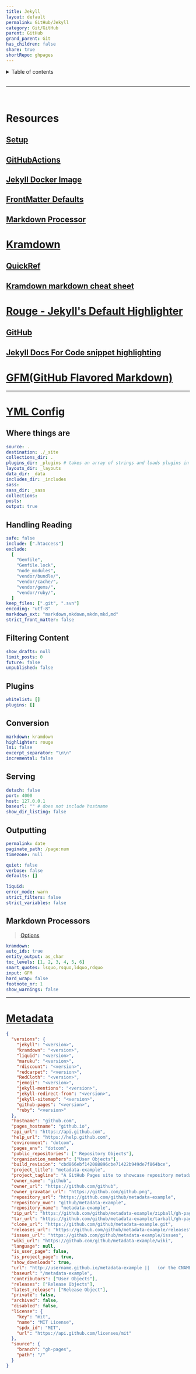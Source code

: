 ```yaml
---
title: Jekyll
layout: default
permalink: GitHub/Jekyll
category: Git/GitHub
parent: GitHub
grand_parent: Git
has_children: false
share: true
shortRepo: ghpages
---
```


<details markdown="block">                
<summary>                
Table of contents                
</summary>                
{: .text-delta }                
1. TOC                
{:toc}                
</details>

<br/>

---

<br/>

# Resources

## [Setup](https://docs.github.com/en/pages/setting-up-a-github-pages-site-with-jekyll/about-github-pages-and-jekyll)

## [GitHubActions](https://jekyllrb.com/docs/continuous-integration/github-actions/)

## [Jekyll Docker Image](https://github.com/envygeeks/jekyll-docker/blob/master/README.md)

## [FrontMatter Defaults](https://jekyllrb.com/docs/configuration/front-matter-defaults/)

## [Markdown Processor](https://jekyllrb.com/docs/configuration/markdown/)

# [Kramdown](https://kramdown.gettalong.org/installation.html)

## [QuickRef](https://kramdown.gettalong.org/quickref.html)

## [Kramdown markdown cheat sheet](https://aoterodelaroza.github.io/devnotes/kramdown-cheatsheet/)

# [Rouge - Jekyll's Default Highlighter](https://rouge.jneen.net/)

## [GitHub](https://github.com/rouge-ruby/rouge)

## [Jekyll Docs For Code snippet highlighting](https://jekyllrb.com/docs/liquid/tags/#code-snippet-highlighting)

# [GFM(GitHub Flavored Markdown)](https://github.github.com/gfm/#what-is-github-flavored-markdown-)

---

# [YML Config](https://jekyllrb.com/docs/configuration/default/)

## Where things are

```yaml
source: .
destination: ./_site
collections_dir: .
plugins_dir: _plugins # takes an array of strings and loads plugins in that order
layouts_dir: _layouts
data_dir: _data
includes_dir: _includes
sass:
sass_dir: _sass
collections:
posts:
output: true
```

## Handling Reading

```yaml
safe: false
include: [".htaccess"]
exclude:
  [
    "Gemfile",
    "Gemfile.lock",
    "node_modules",
    "vendor/bundle/",
    "vendor/cache/",
    "vendor/gems/",
    "vendor/ruby/",
  ]
keep_files: [".git", ".svn"]
encoding: "utf-8"
markdown_ext: "markdown,mkdown,mkdn,mkd,md"
strict_front_matter: false
```

## Filtering Content

```yaml
show_drafts: null
limit_posts: 0
future: false
unpublished: false
```

## Plugins

```yaml
whitelist: []
plugins: []
```

## Conversion

```yaml
markdown: kramdown
highlighter: rouge
lsi: false
excerpt_separator: "\n\n"
incremental: false
```

## Serving

```yaml
detach: false
port: 4000
host: 127.0.0.1
baseurl: "" # does not include hostname
show_dir_listing: false
```

## Outputting

```yaml
permalink: date
paginate_path: /page:num
timezone: null

quiet: false
verbose: false
defaults: []

liquid:
error_mode: warn
strict_filters: false
strict_variables: false
```

## Markdown Processors

> [Options](https://kramdown.gettalong.org/options.html)

```yaml
kramdown:
auto_ids: true
entity_output: as_char
toc_levels: [1, 2, 3, 4, 5, 6]
smart_quotes: lsquo,rsquo,ldquo,rdquo
input: GFM
hard_wrap: false
footnote_nr: 1
show_warnings: false
```

---

# [Metadata](https://jekyll.github.io/github-metadata/site.github/)

```json
{
  "versions": {
    "jekyll": "<version>",
    "kramdown": "<version>",
    "liquid": "<version>",
    "maruku": "<version>",
    "rdiscount": "<version>",
    "redcarpet": "<version>",
    "RedCloth": "<version>",
    "jemoji": "<version>",
    "jekyll-mentions": "<version>",
    "jekyll-redirect-from": "<version>",
    "jekyll-sitemap": "<version>",
    "github-pages": "<version>",
    "ruby": "<version>"
  },
  "hostname": "github.com",
  "pages_hostname": "github.io",
  "api_url": "https://api.github.com",
  "help_url": "https://help.github.com",
  "environment": "dotcom",
  "pages_env": "dotcom",
  "public_repositories": [" Repository Objects"],
  "organization_members": ["User Objects"],
  "build_revision": "cbd866ebf142088896cbe71422b949de7f864bce",
  "project_title": "metadata-example",
  "project_tagline": "A GitHub Pages site to showcase repository metadata",
  "owner_name": "github",
  "owner_url": "https://github.com/github",
  "owner_gravatar_url": "https://github.com/github.png",
  "repository_url": "https://github.com/github/metadata-example",
  "repository_nwo": "github/metadata-example",
  "repository_name": "metadata-example",
  "zip_url": "https://github.com/github/metadata-example/zipball/gh-pages",
  "tar_url": "https://github.com/github/metadata-example/tarball/gh-pages",
  "clone_url": "https://github.com/github/metadata-example.git",
  "releases_url": "https://github.com/github/metadata-example/releases",
  "issues_url": "https://github.com/github/metadata-example/issues",
  "wiki_url": "https://github.com/github/metadata-example/wiki",
  "language": null,
  "is_user_page": false,
  "is_project_page": true,
  "show_downloads": true,
  "url": "http://username.github.io/metadata-example ||   (or the CNAME)",
  "baseurl": "/metadata-example",
  "contributors": ["User Objects"],
  "releases": ["Release Objects"],
  "latest_release": ["Release Object"],
  "private": false,
  "archived": false,
  "disabled": false,
  "license": {
    "key": "mit",
    "name": "MIT License",
    "spdx_id": "MIT",
    "url": "https://api.github.com/licenses/mit"
  },
  "source": {
    "branch": "gh-pages",
    "path": "/"
  }
}
```
